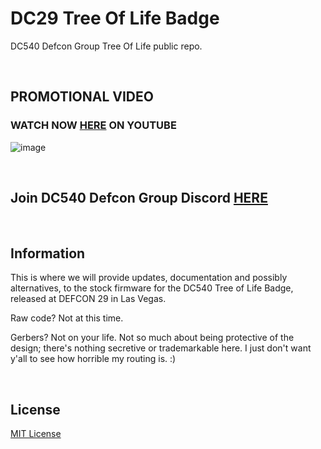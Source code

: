 # DC29 Tree Of Life Badge
DC540 Defcon Group Tree Of Life public repo.

<br>

## PROMOTIONAL VIDEO
### WATCH NOW [HERE](https://youtu.be/uRFG0-GqBxs) ON YOUTUBE
![image](https://github.com/DC540-Nova/Tree-Of-Life-Badge/blob/release/Tree%20Of%20Life%20Badge.jpg?raw=true)

<br>

## Join DC540 Defcon Group Discord [HERE](https://discord.gg/TC9V9RCr5U)

<br>

## Information
This is where we will provide updates, documentation and possibly alternatives, to the stock firmware for the DC540 Tree of Life Badge,
released at DEFCON 29 in Las Vegas.

Raw code?  Not at this time.

Gerbers?  Not on your life.  Not so much about being protective of the design; there's nothing secretive or trademarkable here.  I just don't want y'all to see how horrible my routing is. :)

<br>

## License
[MIT License](https://raw.githubusercontent.com/DC540-Nova/DC29-Tree-of-Life-Badge/main/LICENSE)
